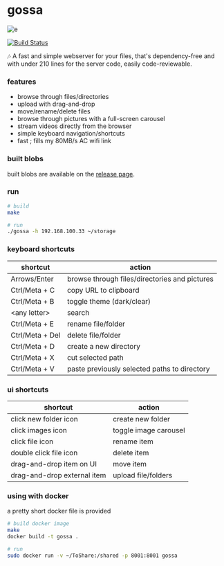 gossa
=============

![e](https://user-images.githubusercontent.com/760637/45410804-f2c00e80-b672-11e8-8c2b-51d7fc0915aa.gif)

[![Build Status](https://travis-ci.org/pldubouilh/gossa.svg?branch=master)](https://travis-ci.org/pldubouilh/gossa)

🎶 A fast and simple webserver for your files, that's dependency-free and with under 210 lines for the server code, easily code-reviewable.

### features
  * browse through files/directories
  * upload with drag-and-drop
  * move/rename/delete files
  * browse through pictures with a full-screen carousel
  * stream videos directly from the browser
  * simple keyboard navigation/shortcuts
  * fast ; fills my 80MB/s AC wifi link

### built blobs
built blobs are available on the [release page](https://github.com/pldubouilh/gossa/releases).

### run
```sh
# build
make

# run
./gossa -h 192.168.100.33 ~/storage
```

### keyboard shortcuts
|shortcut | action|
|-------------|-------------|
|Arrows/Enter | browse through files/directories and pictures|
|Ctrl/Meta + C | copy URL to clipboard|
|Ctrl/Meta + B | toggle theme (dark/clear)|
|\<any letter\> | search|
|Ctrl/Meta + E | rename file/folder|
|Ctrl/Meta + Del | delete file/folder|
|Ctrl/Meta + D | create a new directory|
|Ctrl/Meta + X | cut selected path|
|Ctrl/Meta + V | paste previously selected paths to directory|

### ui shortcuts
|shortcut | action|
| ------------- |-------------|
|click new folder icon | create new folder|
|click images icon | toggle image carousel|
|click file icon  | rename item|
|double click file icon | delete item|
|drag-and-drop item on UI | move item|
|drag-and-drop external item | upload file/folders|

### using with docker
a pretty short docker file is provided

```sh
# build docker image
make
docker build -t gossa .

# run
sudo docker run -v ~/ToShare:/shared -p 8001:8001 gossa
```